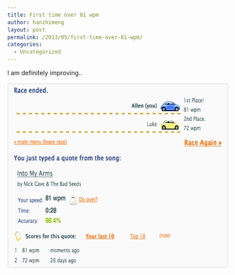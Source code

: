 ```yaml
---
title: First time over 81 wpm
author: hanzhimeng
layout: post
permalink: /2013/05/first-time-over-81-wpm/
categories:
  - Uncategorized
---
```

I am definitely improving..

<a href="http://allenhan.com/2013/05/first-time-over-81-wpm/screen-shot-2013-05-23-at-9-51-50-am/" rel="attachment wp-att-801"><img class="alignnone size-full wp-image-801" alt="Screen Shot 2013-05-23 at 9.51.50 AM" src="/images/uploads/2013/05/Screen-Shot-2013-05-23-at-9.51.50-AM.png" width="646" height="424" /></a>
